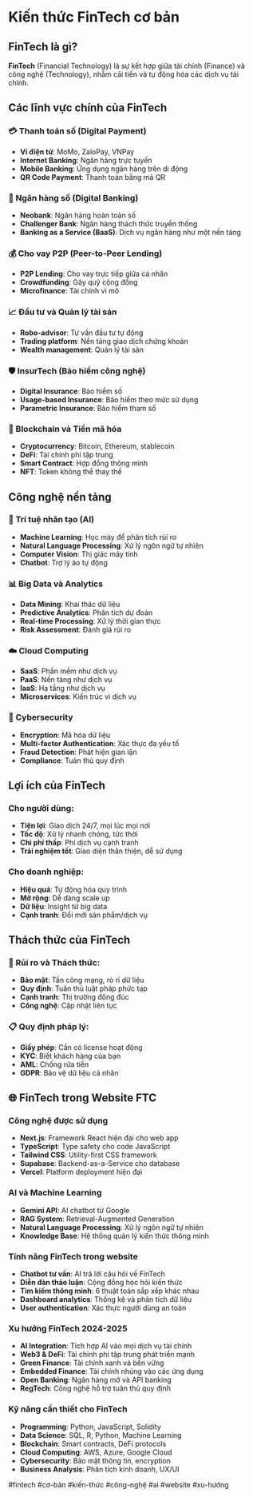 # Kiến thức FinTech cơ bản

## FinTech là gì?
**FinTech** (Financial Technology) là sự kết hợp giữa tài chính (Finance) và công nghệ (Technology), nhằm cải tiến và tự động hóa các dịch vụ tài chính.

## Các lĩnh vực chính của FinTech

### 💳 Thanh toán số (Digital Payment)
- **Ví điện tử**: MoMo, ZaloPay, VNPay
- **Internet Banking**: Ngân hàng trực tuyến
- **Mobile Banking**: Ứng dụng ngân hàng trên di động
- **QR Code Payment**: Thanh toán bằng mã QR

### 🏦 Ngân hàng số (Digital Banking)
- **Neobank**: Ngân hàng hoàn toàn số
- **Challenger Bank**: Ngân hàng thách thức truyền thống
- **Banking as a Service (BaaS)**: Dịch vụ ngân hàng như một nền tảng

### 💰 Cho vay P2P (Peer-to-Peer Lending)
- **P2P Lending**: Cho vay trực tiếp giữa cá nhân
- **Crowdfunding**: Gây quỹ cộng đồng
- **Microfinance**: Tài chính vi mô

### 📈 Đầu tư và Quản lý tài sản
- **Robo-advisor**: Tư vấn đầu tư tự động
- **Trading platform**: Nền tảng giao dịch chứng khoán
- **Wealth management**: Quản lý tài sản

### 🛡️ InsurTech (Bảo hiểm công nghệ)
- **Digital Insurance**: Bảo hiểm số
- **Usage-based Insurance**: Bảo hiểm theo mức sử dụng
- **Parametric Insurance**: Bảo hiểm tham số

### 🔗 Blockchain và Tiền mã hóa
- **Cryptocurrency**: Bitcoin, Ethereum, stablecoin
- **DeFi**: Tài chính phi tập trung
- **Smart Contract**: Hợp đồng thông minh
- **NFT**: Token không thể thay thế

## Công nghệ nền tảng

### 🤖 Trí tuệ nhân tạo (AI)
- **Machine Learning**: Học máy để phân tích rủi ro
- **Natural Language Processing**: Xử lý ngôn ngữ tự nhiên
- **Computer Vision**: Thị giác máy tính
- **Chatbot**: Trợ lý ảo tự động

### 📊 Big Data và Analytics
- **Data Mining**: Khai thác dữ liệu
- **Predictive Analytics**: Phân tích dự đoán
- **Real-time Processing**: Xử lý thời gian thực
- **Risk Assessment**: Đánh giá rủi ro

### ☁️ Cloud Computing
- **SaaS**: Phần mềm như dịch vụ
- **PaaS**: Nền tảng như dịch vụ
- **IaaS**: Hạ tầng như dịch vụ
- **Microservices**: Kiến trúc vi dịch vụ

### 🔐 Cybersecurity
- **Encryption**: Mã hóa dữ liệu
- **Multi-factor Authentication**: Xác thực đa yếu tố
- **Fraud Detection**: Phát hiện gian lận
- **Compliance**: Tuân thủ quy định

## Lợi ích của FinTech

### Cho người dùng:
- **Tiện lợi**: Giao dịch 24/7, mọi lúc mọi nơi
- **Tốc độ**: Xử lý nhanh chóng, tức thời
- **Chi phí thấp**: Phí dịch vụ cạnh tranh
- **Trải nghiệm tốt**: Giao diện thân thiện, dễ sử dụng

### Cho doanh nghiệp:
- **Hiệu quả**: Tự động hóa quy trình
- **Mở rộng**: Dễ dàng scale up
- **Dữ liệu**: Insight từ big data
- **Cạnh tranh**: Đổi mới sản phẩm/dịch vụ

## Thách thức của FinTech

### 🚨 Rủi ro và Thách thức:
- **Bảo mật**: Tấn công mạng, rò rỉ dữ liệu
- **Quy định**: Tuân thủ luật pháp phức tạp
- **Cạnh tranh**: Thị trường đông đúc
- **Công nghệ**: Cập nhật liên tục

### 📋 Quy định pháp lý:
- **Giấy phép**: Cần có license hoạt động
- **KYC**: Biết khách hàng của bạn
- **AML**: Chống rửa tiền
- **GDPR**: Bảo vệ dữ liệu cá nhân

## 🌐 FinTech trong Website FTC

### Công nghệ được sử dụng
- **Next.js**: Framework React hiện đại cho web app
- **TypeScript**: Type safety cho code JavaScript
- **Tailwind CSS**: Utility-first CSS framework
- **Supabase**: Backend-as-a-Service cho database
- **Vercel**: Platform deployment hiện đại

### AI và Machine Learning
- **Gemini API**: AI chatbot từ Google
- **RAG System**: Retrieval-Augmented Generation
- **Natural Language Processing**: Xử lý ngôn ngữ tự nhiên
- **Knowledge Base**: Hệ thống quản lý kiến thức thông minh

### Tính năng FinTech trong website
- **Chatbot tư vấn**: AI trả lời câu hỏi về FinTech
- **Diễn đàn thảo luận**: Cộng đồng học hỏi kiến thức
- **Tìm kiếm thông minh**: 6 thuật toán sắp xếp khác nhau
- **Dashboard analytics**: Thống kê và phân tích dữ liệu
- **User authentication**: Xác thực người dùng an toàn

### Xu hướng FinTech 2024-2025
- **AI Integration**: Tích hợp AI vào mọi dịch vụ tài chính
- **Web3 & DeFi**: Tài chính phi tập trung phát triển mạnh
- **Green Finance**: Tài chính xanh và bền vững
- **Embedded Finance**: Tài chính nhúng vào các ứng dụng
- **Open Banking**: Ngân hàng mở và API banking
- **RegTech**: Công nghệ hỗ trợ tuân thủ quy định

### Kỹ năng cần thiết cho FinTech
- **Programming**: Python, JavaScript, Solidity
- **Data Science**: SQL, R, Python, Machine Learning
- **Blockchain**: Smart contracts, DeFi protocols
- **Cloud Computing**: AWS, Azure, Google Cloud
- **Cybersecurity**: Bảo mật thông tin, encryption
- **Business Analysis**: Phân tích kinh doanh, UX/UI

#fintech #cơ-bản #kiến-thức #công-nghệ #ai #website #xu-hướng